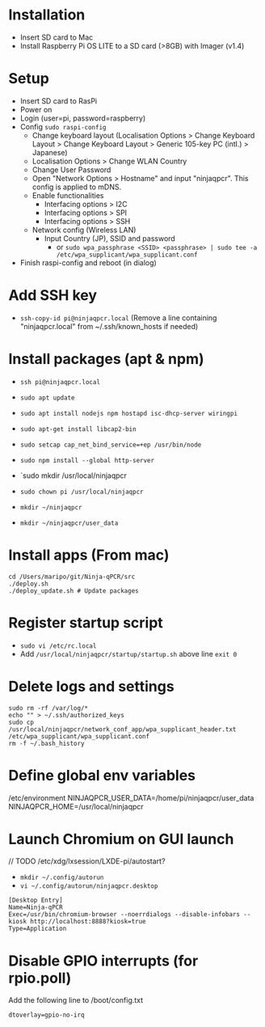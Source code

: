 # Installation
* Insert SD card to Mac
* Install Raspberry Pi OS LITE to a SD card (>8GB) with Imager (v1.4)

# Setup
* Insert SD card to RasPi
* Power on
* Login (user=pi, password=raspberry)
* Config `sudo raspi-config`
  * Change keyboard layout (Localisation Options > Change Keyboard Layout > Change Keyboard Layout > Generic 105-key PC (intl.) > Japanese)
  * Localisation Options > Change WLAN Country
  * Change User Password
  * Open "Network Options > Hostname" and input "ninjaqpcr". This config is applied to mDNS.
  * Enable functionalities
    * Interfacing options > I2C
    * Interfacing options > SPI
    * Interfacing options > SSH
  * Network config (Wireless LAN)
    * Input Country (JP), SSID and password
      * or `sudo wpa_passphrase <SSID> <passphrase> | sudo tee -a /etc/wpa_supplicant/wpa_supplicant.conf`
* Finish raspi-config and reboot (in dialog)

# Add SSH key
* `ssh-copy-id pi@ninjaqpcr.local` (Remove a line containing "ninjaqpcr.local" from ~/.ssh/known_hosts if needed)

# Install packages (apt & npm)
* `ssh pi@ninjaqpcr.local`
* `sudo apt update`
* `sudo apt install nodejs npm hostapd isc-dhcp-server wiringpi`
* `sudo apt-get install libcap2-bin`
* `sudo setcap cap_net_bind_service=+ep /usr/bin/node`

* `sudo npm install --global http-server`
* `sudo mkdir /usr/local/ninjaqpcr
* `sudo chown pi /usr/local/ninjaqpcr`
* `mkdir ~/ninjaqpcr`
* `mkdir ~/ninjaqpcr/user_data`


# Install apps (From mac)

```
cd /Users/maripo/git/Ninja-qPCR/src
./deploy.sh
./deploy_update.sh # Update packages
```

# Register startup script
* `sudo vi /etc/rc.local`
* Add `/usr/local/ninjaqpcr/startup/startup.sh` above line `exit 0`

# Delete logs and settings
```
sudo rm -rf /var/log/*
echo "" > ~/.ssh/authorized_keys
sudo cp /usr/local/ninjaqpcr/network_conf_app/wpa_supplicant_header.txt /etc/wpa_supplicant/wpa_supplicant.conf
rm -f ~/.bash_history
```

# Define global env variables
/etc/environment
NINJAQPCR_USER_DATA=/home/pi/ninjaqpcr/user_data
NINJAQPCR_HOME=/usr/local/ninjaqpcr

# Launch Chromium on GUI launch
//  TODO /etc/xdg/lxsession/LXDE-pi/autostart?
* `mkdir ~/.config/autorun`
* `vi ~/.config/autorun/ninjaqpcr.desktop`
```
[Desktop Entry]
Name=Ninja-qPCR
Exec=/usr/bin/chromium-browser --noerrdialogs --disable-infobars --kiosk http://localhost:8888?kiosk=true
Type=Application
```

# Disable GPIO interrupts (for rpio.poll)
Add the following line to /boot/config.txt
```
dtoverlay=gpio-no-irq

```



